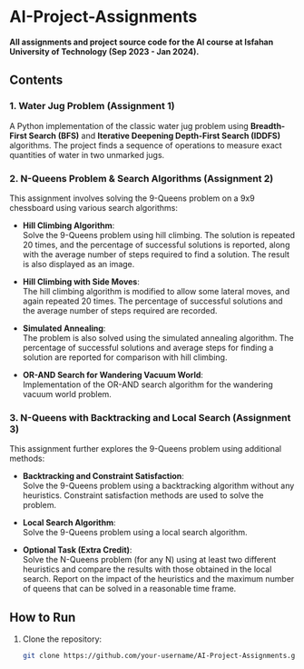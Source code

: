 # AI-Project-Assignments

**All assignments and project source code for the AI course at Isfahan University of Technology (Sep 2023 - Jan 2024).**

## Contents

### 1. Water Jug Problem (Assignment 1)
A Python implementation of the classic water jug problem using **Breadth-First Search (BFS)** and **Iterative Deepening Depth-First Search (IDDFS)** algorithms. The project finds a sequence of operations to measure exact quantities of water in two unmarked jugs.

### 2. N-Queens Problem & Search Algorithms (Assignment 2)
This assignment involves solving the 9-Queens problem on a 9x9 chessboard using various search algorithms:

- **Hill Climbing Algorithm**:  
  Solve the 9-Queens problem using hill climbing. The solution is repeated 20 times, and the percentage of successful solutions is reported, along with the average number of steps required to find a solution. The result is also displayed as an image.
  
- **Hill Climbing with Side Moves**:  
  The hill climbing algorithm is modified to allow some lateral moves, and again repeated 20 times. The percentage of successful solutions and the average number of steps required are recorded.

- **Simulated Annealing**:  
  The problem is also solved using the simulated annealing algorithm. The percentage of successful solutions and average steps for finding a solution are reported for comparison with hill climbing.

- **OR-AND Search for Wandering Vacuum World**:  
  Implementation of the OR-AND search algorithm for the wandering vacuum world problem.

### 3. N-Queens with Backtracking and Local Search (Assignment 3)
This assignment further explores the 9-Queens problem using additional methods:

- **Backtracking and Constraint Satisfaction**:  
  Solve the 9-Queens problem using a backtracking algorithm without any heuristics. Constraint satisfaction methods are used to solve the problem.

- **Local Search Algorithm**:  
  Solve the 9-Queens problem using a local search algorithm.

- **Optional Task (Extra Credit)**:  
  Solve the N-Queens problem (for any N) using at least two different heuristics and compare the results with those obtained in the local search. Report on the impact of the heuristics and the maximum number of queens that can be solved in a reasonable time frame.

## How to Run

1. Clone the repository:
   ```bash
   git clone https://github.com/your-username/AI-Project-Assignments.git
